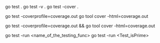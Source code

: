 go test .
go test -v .
go test -cover .

go test -coverprofile=coverage.out
go tool cover -html=coverage.out 

go test -coverprofile=coverage.out && go tool cover -html=coverage.out

go test -run <name_of_the_testing_func>
go test -run <Test_isPrime>
